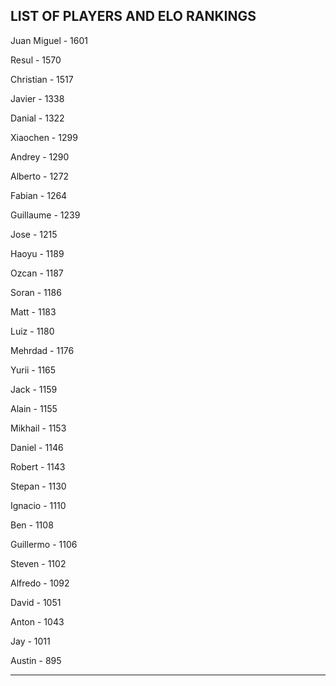 ## LIST OF PLAYERS AND ELO RANKINGS


Juan Miguel - 1601


Resul - 1570


Christian - 1517


Javier - 1338


Danial - 1322


Xiaochen - 1299


Andrey - 1290


Alberto - 1272


Fabian - 1264


Guillaume - 1239


Jose - 1215


Haoyu - 1189


Ozcan - 1187


Soran - 1186


Matt - 1183


Luiz - 1180


Mehrdad - 1176


Yurii - 1165


Jack - 1159


Alain - 1155


Mikhail - 1153


Daniel - 1146


Robert - 1143


Stepan - 1130


Ignacio - 1110


Ben - 1108


Guillermo - 1106


Steven - 1102


Alfredo - 1092


David - 1051


Anton - 1043


Jay - 1011


Austin - 895



--------------------------------------------------------------
